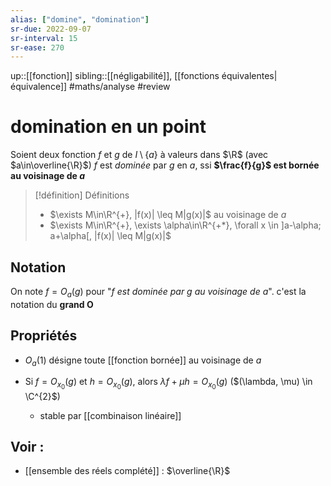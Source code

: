 ```yaml
---
alias: ["domine", "domination"]
sr-due: 2022-09-07
sr-interval: 15
sr-ease: 270
---
```

up::[[fonction]]
sibling::[[négligabilité]], [[fonctions équivalentes|équivalence]]
#maths/analyse #review 
# domination en un point
Soient deux fonction $f$ et $g$ de $I \setminus\{a\}$ à valeurs dans $\R$ (avec $a\in\overline{\R}$)
$f$ est _dominée_ par $g$ en $a$, ssi **$\frac{f}{g}$ est bornée au voisinage de $a$**

> [!définition] Définitions
>  - $\exists M\in\R^{+}, |f(x)| \leq M|g(x)|$ au voisinage de $a$
>  - $\exists M\in\R^{+}, \exists \alpha\in\R^{+*}, \forall x \in ]a-\alpha; a+\alpha[, |f(x)| \leq M|g(x)|$


## Notation
On note $f = O_{a}(g)$ pour "_$f$ est dominée par $g$ au voisinage de $a$_".
c'est la notation du **grand O**


## Propriétés

 - $O_{a}(1)$ désigne toute [[fonction bornée]] au voisinage de $a$
 
 - Si $f = O_{x_{0}}(g)$ et $h = O_{x_{0}}(g)$, alors $\lambda f + \mu h = O_{x_{0}}(g)$ ($(\lambda, \mu) \in \C^{2}$)
     - stable par [[combinaison linéaire]]

## Voir :

 - [[ensemble des réels complété]] : $\overline{\R}$
 
